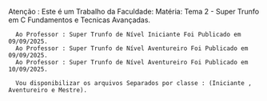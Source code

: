 Atenção :
      Este é um Trabalho da Faculdade: 
      Matéria: Tema 2 - Super Trunfo em C Fundamentos e Tecnicas Avançadas.
      
      Ao Professor : Super Trunfo de Nível Iniciante Foi Publicado em 09/09/2025.
      Ao Professor : Super Trunfo de Nível Aventureiro Foi Publicado em 09/09/2025.
      Ao Professor : Super Trunfo de Nível Aventureiro Foi Publicado em 10/09/2025.

      Vou disponibilizar os arquivos Separados por classe : (Iniciante , Aventureiro e Mestre).
